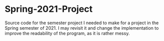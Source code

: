 # Spring-2021-Project
Source code for the semester project I needed to make for a project in the Spring semester of 2021.
I may revisit it and change the implementation to improve the readability of the program, as it is rather messy.
